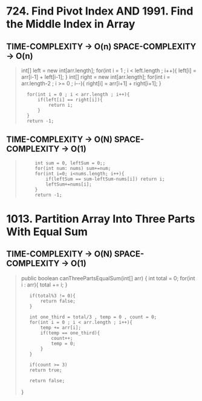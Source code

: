 # 724. Find Pivot Index AND 1991. Find the Middle Index in Array

## TIME-COMPLEXITY -> O(n) SPACE-COMPLEXITY -> O(n)

>
> int[] left = new int[arr.length];
> for(int i = 1 ; i < left.length ; i++){
>    left[i] = arr[i-1] + left[i-1];
>          }
>       int[] right = new int[arr.length];
>          for(int i = arr.length-2 ; i >= 0 ; i--){
>              right[i] = arr[i+1] + right[i+1];
>          }
>  
>       for(int i = 0 ; i < arr.length ; i++){
>           if(left[i] == right[i]){
>               return i;
>           }
>       }
>       return -1;


## TIME-COMPLEXITY -> O(N) SPACE-COMPLEXITY -> O(1)
>          int sum = 0, leftSum = 0;;
>          for(int num: nums) sum+=num;
>          for(int i=0; i<nums.length; i++){
>              if(leftSum == sum-leftSum-nums[i]) return i;
>              leftSum+=nums[i];
>          }
>          return -1;
> 


# 1013. Partition Array Into Three Parts With Equal Sum

## TIME-COMPLEXITY -> O(N) SPACE-COMPLEXITY -> O(1)

>
> public boolean canThreePartsEqualSum(int[] arr) {
>        int total = 0;
>        for(int i : arr){
>            total += i;
>        }
>
>        if(total%3 != 0){
>            return false;
>        }
>
>        int one_third = total/3 , temp = 0 , count = 0;
>        for(int i = 0 ; i < arr.length ; i++){
>            temp += arr[i];
>            if(temp == one_third){
>                count++;
>                temp = 0;
>            }
>        }
>
>        if(count >= 3)
>        return true;
>
>        return false;
>    }
> 
